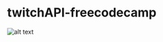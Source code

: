 # twitchAPI-freecodecamp
![alt text](https://github.com/sssrnty/twitchAPI-freecodecamp/blob/master/twitchApi.png)

